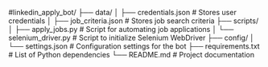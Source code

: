 #linkedin_apply_bot/
├── data/
│   ├── credentials.json               # Stores user credentials
│   ├── job_criteria.json               # Stores job search criteria
├── scripts/
│   ├── apply_jobs.py                   # Script for automating job applications
│   └── selenium_driver.py              # Script to initialize Selenium WebDriver
├── config/
│   └── settings.json                   # Configuration settings for the bot
├── requirements.txt                    # List of Python dependencies
└── README.md                           # Project documentation
